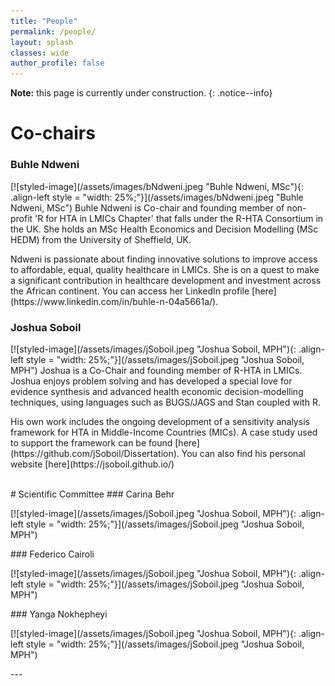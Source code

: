 ```yaml
---
title: "People"
permalink: /people/
layout: splash
classes: wide
author_profile: false
---
```

**Note:** this page is currently under construction.
{: .notice--info}
<br>
# Co-chairs
### Buhle Ndweni
<p>
[![styled-image](/assets/images/bNdweni.jpeg "Buhle Ndweni, MSc"){: .align-left style = "width: 25%;"}](/assets/images/bNdweni.jpeg "Buhle Ndweni, MSc")
Buhle Ndweni is Co-chair and founding member of non-profit 'R for HTA in LMICs Chapter' that falls under the R-HTA Consortium in the UK. She holds an MSc Health Economics and Decision Modelling (MSc HEDM) from the University of Sheffield, UK.
</p>
<p>
Ndweni is passionate about finding innovative solutions to improve access to affordable, equal, quality healthcare in LMICs. She is on a quest to make a significant contribution in healthcare development and investment across the African continent. You can access her LinkedIn profile [here](https://www.linkedin.com/in/buhle-n-04a5661a/).
</p>

### Joshua Soboil
<p>
[![styled-image](/assets/images/jSoboil.jpeg "Joshua Soboil, MPH"){: .align-left style = "width: 25%;"}](/assets/images/jSoboil.jpeg "Joshua Soboil, MPH")
Joshua is a Co-Chair and founding member of R-HTA in LMICs. Joshua enjoys problem solving and has developed a special love for evidence synthesis and advanced health economic decision-modelling techniques, using languages such as BUGS/JAGS and Stan coupled with R.
</p>
<p>
His own work includes the ongoing development of a sensitivity analysis framework for HTA in Middle-Income Countries (MICs). A case study used to support the framework can be found [here](https://github.com/jSoboil/Dissertation). You can also find his personal website [here](https://jsoboil.github.io/)
</p>
<br>
# Scientific Committee
### Carina Behr
<p>
[![styled-image](/assets/images/jSoboil.jpeg "Joshua Soboil, MPH"){: .align-left style = "width: 25%;"}](/assets/images/jSoboil.jpeg "Joshua Soboil, MPH")
</p>
### Federico Cairoli
<p>
[![styled-image](/assets/images/jSoboil.jpeg "Joshua Soboil, MPH"){: .align-left style = "width: 25%;"}](/assets/images/jSoboil.jpeg "Joshua Soboil, MPH")
</p>
### Yanga Nokhepheyi
<p>
[![styled-image](/assets/images/jSoboil.jpeg "Joshua Soboil, MPH"){: .align-left style = "width: 25%;"}](/assets/images/jSoboil.jpeg "Joshua Soboil, MPH")
</p>
---